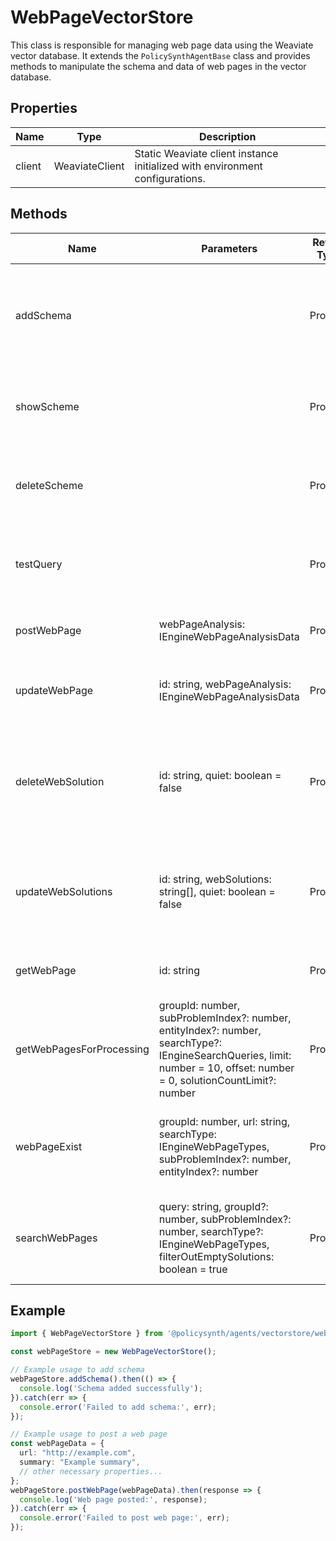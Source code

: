 # WebPageVectorStore

This class is responsible for managing web page data using the Weaviate vector database. It extends the `PolicySynthAgentBase` class and provides methods to manipulate the schema and data of web pages in the vector database.

## Properties

| Name   | Type            | Description               |
|--------|-----------------|---------------------------|
| client | WeaviateClient  | Static Weaviate client instance initialized with environment configurations. |

## Methods

| Name                      | Parameters                                                                 | Return Type                         | Description                                                                 |
|---------------------------|----------------------------------------------------------------------------|-------------------------------------|-----------------------------------------------------------------------------|
| addSchema                 |                                                                            | Promise<void>                       | Reads the web page schema from a file and adds it to the Weaviate schema.   |
| showScheme                |                                                                            | Promise<void>                       | Retrieves and logs the current schema from Weaviate.                        |
| deleteScheme              |                                                                            | Promise<void>                       | Deletes the 'WebPage' class from the Weaviate schema.                       |
| testQuery                 |                                                                            | Promise<any>                        | Executes a test query to fetch web pages with certain criteria.             |
| postWebPage               | webPageAnalysis: IEngineWebPageAnalysisData                                | Promise<any>                        | Posts a web page analysis to Weaviate.                                      |
| updateWebPage             | id: string, webPageAnalysis: IEngineWebPageAnalysisData                    | Promise<any>                        | Updates a web page analysis in Weaviate by ID.                              |
| deleteWebSolution         | id: string, quiet: boolean = false                                         | Promise<void>                       | Deletes a web solution from Weaviate by ID, optionally logs the action.     |
| updateWebSolutions        | id: string, webSolutions: string[], quiet: boolean = false                 | Promise<any>                        | Updates web solutions for a specific web page in Weaviate.                  |
| getWebPage                | id: string                                                                 | Promise<IEngineWebPageAnalysisData> | Retrieves a web page by ID from Weaviate.                                   |
| getWebPagesForProcessing  | groupId: number, subProblemIndex?: number, entityIndex?: number, searchType?: IEngineSearchQueries, limit: number = 10, offset: number = 0, solutionCountLimit?: number | Promise<IEngineWebPageGraphQlResults> | Retrieves web pages for processing based on various criteria.               |
| webPageExist              | groupId: number, url: string, searchType: IEngineWebPageTypes, subProblemIndex?: number, entityIndex?: number | Promise<Boolean>                    | Checks if a web page exists in Weaviate based on provided criteria.         |
| searchWebPages            | query: string, groupId?: number, subProblemIndex?: number, searchType?: IEngineWebPageTypes, filterOutEmptySolutions: boolean = true | Promise<IEngineWebPageGraphQlResults> | Searches web pages in Weaviate based on a text query and other criteria.    |

## Example

```typescript
import { WebPageVectorStore } from '@policysynth/agents/vectorstore/webPage.js';

const webPageStore = new WebPageVectorStore();

// Example usage to add schema
webPageStore.addSchema().then(() => {
  console.log('Schema added successfully');
}).catch(err => {
  console.error('Failed to add schema:', err);
});

// Example usage to post a web page
const webPageData = {
  url: "http://example.com",
  summary: "Example summary",
  // other necessary properties...
};
webPageStore.postWebPage(webPageData).then(response => {
  console.log('Web page posted:', response);
}).catch(err => {
  console.error('Failed to post web page:', err);
});
```